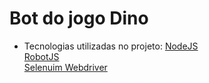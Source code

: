# Bot do jogo Dino

- Tecnologias utilizadas no projeto:
[NodeJS](https://nodejs.org/)</br>
[RobotJS](https://www.npmjs.com/package/robotjs)</br>
[Selenuim Webdriver](https://www.npmjs.com/package/selenium-webdriver)</br>
